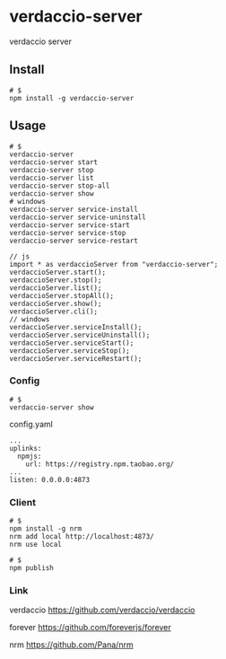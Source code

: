 # verdaccio-server

verdaccio server

## Install

```
# $
npm install -g verdaccio-server
```

## Usage

```
# $
verdaccio-server
verdaccio-server start
verdaccio-server stop
verdaccio-server list
verdaccio-server stop-all
verdaccio-server show
# windows
verdaccio-server service-install
verdaccio-server service-uninstall
verdaccio-server service-start
verdaccio-server service-stop
verdaccio-server service-restart
```

```
// js
import * as verdaccioServer from "verdaccio-server";
verdaccioServer.start();
verdaccioServer.stop();
verdaccioServer.list();
verdaccioServer.stopAll();
verdaccioServer.show();
verdaccioServer.cli();
// windows
verdaccioServer.serviceInstall();
verdaccioServer.serviceUninstall();
verdaccioServer.serviceStart();
verdaccioServer.serviceStop();
verdaccioServer.serviceRestart();
```

### Config

```
# $
verdaccio-server show
```
config.yaml
```
...
uplinks:
  npmjs:
    url: https://registry.npm.taobao.org/
...
listen: 0.0.0.0:4873
```

### Client

```
# $
npm install -g nrm
nrm add local http://localhost:4873/
nrm use local
```

```
# $
npm publish
```

### Link

verdaccio
https://github.com/verdaccio/verdaccio

forever
https://github.com/foreverjs/forever

nrm
https://github.com/Pana/nrm